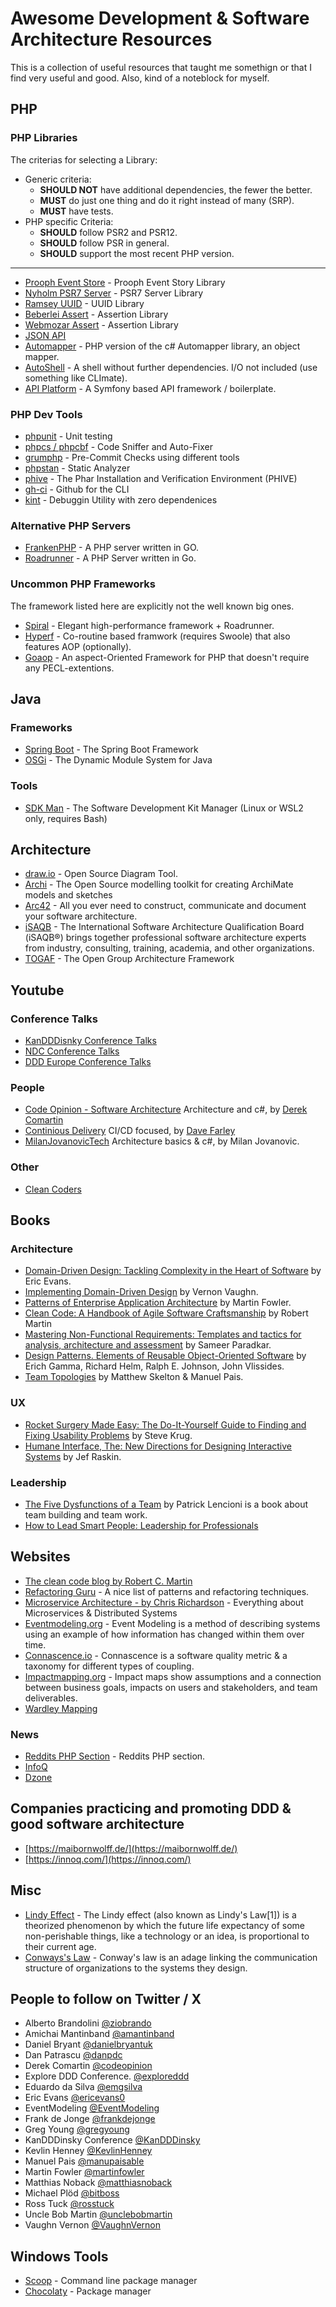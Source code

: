 # Awesome Development & Software Architecture Resources

This is a collection of useful resources that taught me somethign or that I find very useful and good. Also, kind of a noteblock for myself.

## PHP

### PHP Libraries

The criterias for selecting a Library:

* Generic criteria:
  * **SHOULD NOT** have additional dependencies, the fewer the better.
  * **MUST** do just one thing and do it right instead of many (SRP).
  * **MUST** have tests.
* PHP specific Criteria:
  * **SHOULD** follow PSR2 and PSR12.
  * **SHOULD** follow PSR in general.
  * **SHOULD** support the most recent PHP version.
 
---

* [Prooph Event Store](https://github.com/prooph/event-store) - Prooph Event Story Library
* [Nyholm PSR7 Server](https://github.com/Nyholm/psr7-server) - PSR7 Server Library
* [Ramsey UUID](https://github.com/ramsey/uuid) - UUID Library
* [Beberlei Assert](https://github.com/beberlei/assert) - Assertion Library
* [Webmozar Assert](https://github.com/webmozarts/assert) - Assertion Library
* [JSON API](https://github.com/json-api-php/json-api)
* [Automapper](https://github.com/janephp/automapper) - PHP version of the c# Automapper library, an object mapper.
* [AutoShell](https://github.com/pmjones/AutoShell) - A shell without further dependencies. I/O not included (use something like CLImate).
* [API Platform](https://api-platform.com/) - A Symfony based API framework / boilerplate.

### PHP Dev Tools

* [phpunit](https://github.com/sebastianbergmann/phpunit) - Unit testing
* [phpcs / phpcbf](https://github.com/squizlabs/PHP_CodeSniffer) - Code Sniffer and Auto-Fixer
* [grumphp](https://github.com/phpro/grumphp) - Pre-Commit Checks using different tools
* [phpstan](https://github.com/phpstan/phpstan) - Static Analyzer
* [phive](https://github.com/phar-io/phive) - The Phar Installation and Verification Environment (PHIVE)
* [gh-ci](https://cli.github.com/) - Github for the CLI
* [kint](https://github.com/kint-php/kint) - Debuggin Utility with zero dependenices

### Alternative PHP Servers

* [FrankenPHP](https://frankenphp.dev/) - A PHP server written in GO.
* [Roadrunner](https://github.com/roadrunner-server/roadrunner) - A PHP Server written in Go.

### Uncommon PHP Frameworks

The framework listed here are explicitly not the well known big ones.

* [Spiral](https://spiral.dev/) - Elegant high-performance framework + Roadrunner.
* [Hyperf](https://github.com/hyperf/hyperf) - Co-routine based framwork (requires Swoole) that also features AOP (optionally).
* [Goaop](https://github.com/goaop/framework) - An aspect-Oriented Framework for PHP that doesn't require any PECL-extentions.

## Java

### Frameworks

* [Spring Boot](https://spring.io/) - The Spring Boot Framework
* [OSGi](https://www.osgi.org/) - The Dynamic Module System for Java

### Tools

* [SDK Man](https://sdkman.io/) - The Software Development Kit Manager (Linux or WSL2 only, requires Bash)

## Architecture

* [draw.io](https://www.drawio.com/) - Open Source Diagram Tool.
* [Archi](https://www.archimatetool.com/) - The Open Source modelling toolkit for creating ArchiMate models and sketches
* [Arc42](https://arc42.org/) - All you ever need to construct, communicate and document your software architecture.
* [iSAQB](https://www.isaqb.org/) - The International Software Architecture Qualification Board (iSAQB®) brings together professional software architecture experts from industry, consulting, training, academia, and other organizations.
* [TOGAF](https://www.opengroup.org/togaf) - The Open Group Architecture Framework

## Youtube

### Conference Talks

* [KanDDDisnky Conference Talks](https://www.youtube.com/@KanDDDinsky)
* [NDC Conference Talks](https://www.youtube.com/@ndc)
* [DDD Europe Conference Talks](https://www.youtube.com/@ddd_eu)

### People

* [Code Opinion - Software Architecture](https://www.youtube.com/@CodeOpinion) Architecture and c#, by [Derek Comartin](https://codeopinion.com/)
* [Continious Delivery](https://www.youtube.com/@ContinuousDelivery) CI/CD focused, by [Dave Farley](https://www.davefarley.net/)
* [MilanJovanovicTech](https://www.youtube.com/@MilanJovanovicTech) Architecture basics & c#, by Milan Jovanovic.

### Other

* [Clean Coders](https://www.youtube.com/@Cleancoders)

## Books

### Architecture

* [Domain-Driven Design: Tackling Complexity in the Heart of Software](https://www.amazon.de/-/en/Evans-Eric-ebook/dp/B00794TAUG) by Eric Evans.
* [Implementing Domain-Driven Design](https://www.amazon.de/dp/B00BCLEBN8) by Vernon Vaughn.
* [Patterns of Enterprise Application Architecture](https://www.amazon.de/dp/B008OHVDFM) by Martin Fowler.
* [Clean Code: A Handbook of Agile Software Craftsmanship](https://www.amazon.de/-/en/Robert-Martin/dp/0132350882) by Robert Martin
* [Mastering Non-Functional Requirements: Templates and tactics for analysis, architecture and assessment](https://www.amazon.de/-/en/Sameer-Paradkar/dp/178829923X) by Sameer Paradkar.
* [Design Patterns. Elements of Reusable Object-Oriented Software](https://www.amazon.de/-/en/Erich-Gamma/dp/0201633612) by Erich Gamma, Richard Helm, Ralph E. Johnson, John Vlissides.
* [Team Topologies](https://www.amazon.de/-/en/Team-Topologies-Organizing-Business-Technology/dp/1942788819) by Matthew Skelton & Manuel Pais.

### UX

* [Rocket Surgery Made Easy: The Do-It-Yourself Guide to Finding and Fixing Usability Problems](https://www.amazon.de/-/en/Steve-Krug/dp/0321657292) by Steve Krug.
* [Humane Interface, The: New Directions for Designing Interactive Systems](https://www.oreilly.com/library/view/humane-interface-the/0201379376/) by Jef Raskin.

### Leadership

* [The Five Dysfunctions of a Team](https://www.amazon.de/dp/0787960756) by Patrick Lencioni is a book about team building and team work.
* [How to Lead Smart People: Leadership for Professionals](https://www.amazon.de/-/en/Mike-Mister-ebook/dp/B07CTRRPRJ)

## Websites

* [The clean code blog by Robert C. Martin](https://blog.cleancoder.com/)
* [Refactoring Guru](https://refactoring.guru/) - A nice list of patterns and refactoring techniques.
* [Microservice Architecture - by Chris Richardson](https://microservices.io/) - Everything about Microservices & Distributed Systems
* [Eventmodeling.org](https://eventmodeling.org/) - Event Modeling is a method of describing systems using an example of how information has changed within them over time.
* [Connascence.io](https://connascence.io/strength.html) - Connascence is a software quality metric & a taxonomy for different types of coupling.
* [Impactmapping.org](https://www.impactmapping.org/) - Impact maps show assumptions and a connection between business goals, impacts on users and stakeholders, and team deliverables.
* [Wardley Mapping](https://learnwardleymapping.com/)

### News

* [Reddits PHP Section](https://www.reddit.com/r/PHP/) - Reddits PHP section.
* [InfoQ](https://www.infoq.com/)
* [Dzone](https://dzone.com/)

## Companies practicing and promoting DDD & good software architecture

* [https://maibornwolff.de/](https://maibornwolff.de/)
* [https://innoq.com/](https://innoq.com/)

## Misc

* [Lindy Effect](https://en.wikipedia.org/wiki/Lindy_effect) - The Lindy effect (also known as Lindy's Law[1]) is a theorized phenomenon by which the future life expectancy of some non-perishable things, like a technology or an idea, is proportional to their current age.
* [Conways's Law](https://en.wikipedia.org/wiki/Conway%27s_law) - Conway's law is an adage linking the communication structure of organizations to the systems they design.

## People to follow on Twitter / X

* Alberto Brandolini [@ziobrando](https://twitter.com/ziobrando)
* Amichai Mantinband [@amantinband](https://twitter.com/amantinband)
* Daniel Bryant [@danielbryantuk](https://twitter.com/danielbryantuk)
* Dan Patrascu [@danpdc](https://twitter.com/danpdc)
* Derek Comartin [@codeopinion](https://twitter.com/codeopinion)
* Explore DDD Conference. [@exploreddd](https://twitter.com/exploreddd)
* Eduardo da Silva [@emgsilva](https://twitter.com/emgsilva)
* Eric Evans [@ericevans0](https://twitter.com/ericevans0)
* EventModeling [@EventModeling](https://twitter.com/EventModeling)
* Frank de Jonge [@frankdejonge](https://twitter.com/frankdejonge)
* Greg Young [@gregyoung](https://twitter.com/gregyoung)
* KanDDDinsky Conference [@KanDDDinsky](https://twitter.com/KanDDDinsky)
* Kevlin Henney [@KevlinHenney](https://twitter.com/KevlinHenney)
* Manuel Pais [@manupaisable](https://twitter.com/manupaisable)
* Martin Fowler [@martinfowler](https://twitter.com/martinfowler)
* Matthias Noback [@matthiasnoback](https://twitter.com/matthiasnoback)
* Michael Plöd [@bitboss](https://twitter.com/bitboss)
* Ross Tuck [@rosstuck](https://twitter.com/rosstuck)
* Uncle Bob Martin [@unclebobmartin](https://twitter.com/unclebobmartin)
* Vaughn Vernon [@VaughnVernon](https://twitter.com/VaughnVernon)

## Windows Tools

* [Scoop](https://scoop.sh/) - Command line package manager
* [Chocolaty](https://chocolatey.org/) - Package manager
